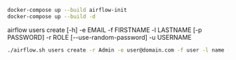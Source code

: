 ```bash
docker-compose up --build airflow-init
docker-compose up --build -d
```

airflow users create [-h] -e EMAIL -f FIRSTNAME -l LASTNAME [-p PASSWORD] -r
                     ROLE [--use-random-password] -u USERNAME

```bash
./airflow.sh users create -r Admin -e user@domain.com -f user -l name -p secret -u user
```